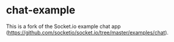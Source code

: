 # chat-example

This is a fork of the Socket.io example chat app (https://github.com/socketio/socket.io/tree/master/examples/chat). 


